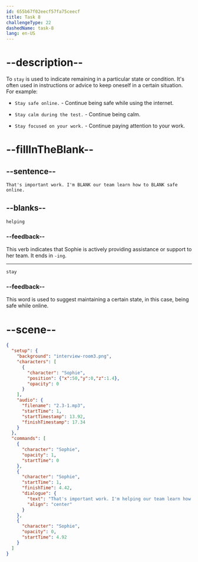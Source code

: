 ```yaml
---
id: 655b67f02eecf57fa75ceecf
title: Task 8
challengeType: 22
dashedName: task-8
lang: en-US
---
```


<!-- (Audio) Sophie: That's important work. I'm helping our team learn how to stay safe online. -->

# --description--

To `stay` is used to indicate remaining in a particular state or condition. It's often used in instructions or advice to keep oneself in a certain situation. For example:

- `Stay safe online.` - Continue being safe while using the internet. 

- `Stay calm during the test.` - Continue being calm.

- `Stay focused on your work.` - Continue paying attention to your work.

# --fillInTheBlank--

## --sentence--

`That's important work. I'm BLANK our team learn how to BLANK safe online.`

## --blanks--

`helping`

### --feedback--

This verb indicates that Sophie is actively providing assistance or support to her team. It ends in `-ing`.

---

`stay`

### --feedback--

This word is used to suggest maintaining a certain state, in this case, being safe while online.

# --scene--

```json
{
  "setup": {
    "background": "interview-room3.png",
    "characters": [
      {
        "character": "Sophie",
        "position": {"x":50,"y":0,"z":1.4},
        "opacity": 0
      }
    ],
    "audio": {
      "filename": "2.3-1.mp3",
      "startTime": 1,
      "startTimestamp": 13.92,
      "finishTimestamp": 17.34
    }
  },
  "commands": [
    {
      "character": "Sophie",
      "opacity": 1,
      "startTime": 0
    },
    {
      "character": "Sophie",
      "startTime": 1,
      "finishTime": 4.42,
      "dialogue": {
        "text": "That's important work. I'm helping our team learn how to stay safe online.",
        "align": "center"
      }
    },
    {
      "character": "Sophie",
      "opacity": 0,
      "startTime": 4.92
    }
  ]
}
```
